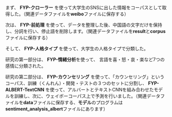 まず、 **FYP-クローラー** を使って大学生のSNSに出した情報をコーパスとして取得した。（関連データファイルを**weibo**ファイルに保存する）

次は、 **FYP-前処理** を使って、データを整理した後、中国語の文字だけを保持し、分詞を行い、停止語を削除します。（関連データファイルを**result**と**corpus**ファイルに保存する）

そして、 **FYP-人格タイプ** を使って、大学生の人格タイプで分類した。

研究の第一部分は、 **FYP-情緒分析**を使って、 言語を喜・怒・哀・楽など7つの感情に分類された。

研究の第二部分は、 **FYP-カウンセリング** を使って、「カウンセリング」というコーパス、訓練（くんれん）・開発・テストの３つのセットに分割し、 **FYP-ALBERT-TextCNN** を使って、アルバートとテキストCNNを組み合わせたモデルを訓練し、次に、ウェイボーコーパス上で予測を行いました。（関連データファイルを**data**ファイルに保存する、**モデル**のプログラムは**sentiment_analysis_albert**ファイルにあります）

